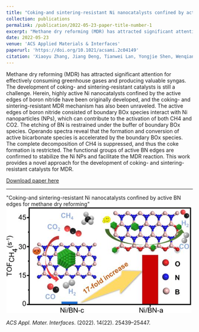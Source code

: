 ```yaml
---
title: "Coking-and sintering-resistant Ni nanocatalysts confined by active BN edges for methane dry reforming"
collection: publications
permalink: /publication/2022-05-23-paper-title-number-1
excerpt: "Methane dry reforming (MDR) has attracted significant attention for effectively consuming greenhouse gases and producing valuable syngas. The development of coking- and sintering-resistant catalysts is still a challenge. Herein, highly active Ni nanocatalysts confined by the active edges of boron nitride have been originally developed, and the coking- and sintering-resistant MDR mechanism has also been unraveled. The active edges of boron nitride consisted of boundary BOx species interact with Ni nanoparticles (NPs), which can contribute to the activation of both CH4 and CO2. The etching of BN is restrained under the buffer of boundary BOx species. Operando spectra reveal that the formation and conversion of active bicarbonate species is accelerated by the boundary BOx species. The complete decomposition of CH4 is suppressed, and thus the coke formation is restricted. The functional groups of active BN edges are confirmed to stabilize the Ni NPs and facilitate the MDR reaction. This work provides a novel approach for the development of coking- and sintering-resistant catalysts for MDR.<br/><img src='/images/Publication/2022ZXYAMI.jpg'>"
date: 2022-05-23
venue: 'ACS Applied Materials & Interfaces'
paperurl: 'https://doi.org/10.1021/acsami.2c04149'
citation: 'Xiaoyu Zhang, Jiang Deng, Tianwei Lan, Yongjie Shen, Wenqiang Qu, Qingdong Zhong, and Dengsong Zhang*. <i>ACS Appl. Mater. Interfaces</i>. (2022). 14(22). 25439–25447.'
---
```


Methane dry reforming (MDR) has attracted significant attention for effectively consuming greenhouse gases and producing valuable syngas. The development of coking- and sintering-resistant catalysts is still a challenge. Herein, highly active Ni nanocatalysts confined by the active edges of boron nitride have been originally developed, and the coking- and sintering-resistant MDR mechanism has also been unraveled. The active edges of boron nitride consisted of boundary BOx species interact with Ni nanoparticles (NPs), which can contribute to the activation of both CH4 and CO2. The etching of BN is restrained under the buffer of boundary BOx species. Operando spectra reveal that the formation and conversion of active bicarbonate species is accelerated by the boundary BOx species. The complete decomposition of CH4 is suppressed, and thus the coke formation is restricted. The functional groups of active BN edges are confirmed to stabilize the Ni NPs and facilitate the MDR reaction. This work provides a novel approach for the development of coking- and sintering-resistant catalysts for MDR.

[Download paper here](https://wenqiang2.github.io/images/Publication/2022ZXYAMI.pdf)

---
"Coking-and sintering-resistant Ni nanocatalysts confined by active BN edges for methane dry reforming"
<br/><img src='/images/Publication/2022ZXYAMI.jpg'>


<i>ACS Appl. Mater. Interfaces</i>. (2022). 14(22). 25439–25447.

